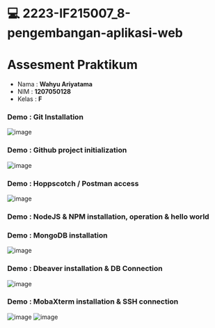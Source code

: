 # :computer: 2223-IF215007_8-pengembangan-aplikasi-web

# Assesment Praktikum
- Nama  : **Wahyu Ariyatama**
- NIM   : **1207050128**
- Kelas : **F**

### Demo : Git Installation
![image](https://user-images.githubusercontent.com/106895141/209944953-5120014b-abf3-4047-9fad-632482412cc0.png)

### Demo : Github project initialization
![image](https://user-images.githubusercontent.com/106895141/209945185-4cf43f0f-9bf0-42b2-aa19-adb95e672afb.png)

### Demo : Hoppscotch / Postman access
![image](https://user-images.githubusercontent.com/106895141/209947385-8952ae8a-6e52-41a5-8434-206f007e15f8.png)

### Demo : NodeJS & NPM installation, operation & hello world


### Demo : MongoDB installation
![image](https://user-images.githubusercontent.com/106895141/209945690-ffbae7f9-4715-4a90-9b59-b3c9c6ba7946.png)

### Demo : Dbeaver installation & DB Connection
![image](https://user-images.githubusercontent.com/106895141/209945994-c8731dfe-e7bb-4b9b-bae6-1f2b430637c1.png)

### Demo : MobaXterm installation & SSH connection
![image](https://user-images.githubusercontent.com/106895141/209946370-30153216-5e7a-45c9-80e8-b25a4b9afea8.png)
![image](https://user-images.githubusercontent.com/106895141/209946564-48564777-39d7-48b3-8616-f4c60ea58231.png)

###
